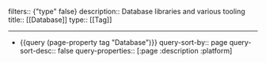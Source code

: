 filters:: {"type" false}
description:: Database libraries and various tooling
title:: [[Database]]
type:: [[Tag]]

- ---
- {{query (page-property tag "Database")}}
  query-sort-by:: page
  query-sort-desc:: false
  query-properties:: [:page :description :platform]